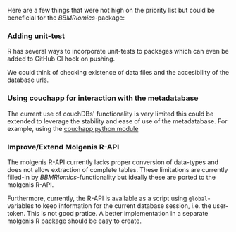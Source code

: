 Here are a few things that were not high on the priority list but
could be beneficial for the *BBMRIomics*-package:

### Adding unit-test ###

R has several ways to incorporate unit-tests to packages which can
even be added to GitHub CI hook on pushing. 

We could think of checking existence of data files and the
accesibility of the database urls.

### Using couchapp for interaction with the metadatabase ###

The current use of couchDBs' functionality is very limited this could
be extended to leverage the stability and ease of use of the
metadatabase. For example, using the
[couchapp python module](https://github.com/couchapp/couchapp)


### Improve/Extend Molgenis R-API ###

The molgenis R-API currently lacks proper conversion of data-types and
does not allow extraction of complete tables. These limitations are
currently filled-in by *BBMRIomics*-functionality but ideally these
are ported to the molgenis R-API. 

Furthermore, currently, the R-API is available as a script using
`global`-variables to keep information for the current database
session, i.e. the user-token. This is not good pratice. A better
implementation in a separate molgenis R package should be easy to
create.
